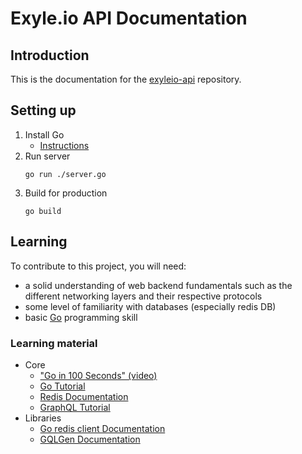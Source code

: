 # Exyle.io API Documentation

## Introduction

This is the documentation for the
[exyleio-api](https://github.com/exyleio/exyleio-api)
repository.

## Setting up

1. Install Go
   - [Instructions](https://go.dev/doc/install)
2. Run server
   ```
   go run ./server.go
   ```
3. Build for production
   ```
   go build
   ```

## Learning

To contribute to this project, you will need:

- a solid understanding of web backend fundamentals
  such as the different networking layers and their respective protocols
- some level of familiarity with databases (especially redis DB)
- basic [Go](https://go.dev) programming skill

### Learning material

- Core
  - ["Go in 100 Seconds" (video)](https://www.youtube.com/watch?v=446E-r0rXHI)
  - [Go Tutorial](https://gobyexample.com)
  - [Redis Documentation](https://redis.io/docs)
  - [GraphQL Tutorial](https://www.howtographql.com)
- Libraries
  - [Go redis client Documentation](https://redis.uptrace.dev)
  - [GQLGen Documentation](https://gqlgen.com)
